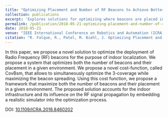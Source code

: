 ```yaml
---
title: "Optimizing Placement and Number of RF Beacons to Achieve Better Indoor Localization"
collection: publications
excerpt: 'Explores solutions for optimizing where beacons are placed in BLE-based indoor location framework to maximize accuracy while reducing total number of beacons.'
permalink: /publication/2018-05-21-optimizing-placement-and-number-of-rf-beacons
date: 2018-05-21
venue: "IEEE International Conference on Robotics and Automation (ICRA)"
citation: "R. Falque, R., Patel, M. Biehl, J. Optimizing Placement and Number of RF Beacons to Achieve Better Indoor Localization. <i>2018 IEEE International Conference on Robotics and Automation (ICRA)</i>, Brisbane, QLD, 2018, pp. 2304-2311."
---
```

 In this paper, we propose a novel solution to optimize the deployment of Radio Frequency (RF) beacons for the purpose of indoor localization. We propose a system that optimizes both the number of beacons and their placement in a given environment. We propose a novel cost-function, called CovBsm, that allows to simultaneously optimize the 3-coverage while maximizing the beacon spreading. Using this cost function, we propose a framework that maximize both the number of beacons and their placement in a given environment. The proposed solution accounts for the indoor infrastructure and its influence on the RF signal propagation by embedding a realistic simulator into the optimization process.

DOI: [10.1109/ICRA.2018.8460202](https://doi.org/10.1109/ICRA.2018.8460202)
